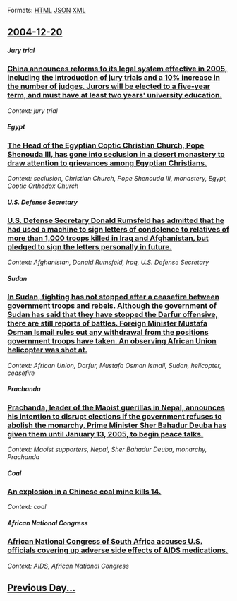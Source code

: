 
Formats: [HTML](2004/12/20/index.html)  [JSON](2004/12/20/index.json)  [XML](2004/12/20/index.xml)  

## [2004-12-20](/news/2004/12/20/index.md)

##### Jury trial
### [ China announces reforms to its legal system effective in 2005, including the introduction of jury trials and a 10% increase in the number of judges. Jurors will be elected to a five-year term, and must have at least two years' university education. ](/news/2004/12/20/china-announces-reforms-to-its-legal-system-effective-in-2005-including-the-introduction-of-jury-trials-and-a-10-increase-in-the-number-o.md)
_Context: jury trial_

##### Egypt
### [ The Head of the Egyptian Coptic Christian Church, Pope Shenouda&nbsp;III, has gone into seclusion in a desert monastery to draw attention to grievances among Egyptian Christians. ](/news/2004/12/20/the-head-of-the-egyptian-coptic-christian-church-pope-shenouda-nbsp-iii-has-gone-into-seclusion-in-a-desert-monastery-to-draw-attention-t.md)
_Context: seclusion, Christian Church, Pope Shenouda&nbsp;III, monastery, Egypt, Coptic Orthodox Church_

##### U.S. Defense Secretary
### [ U.S. Defense Secretary Donald Rumsfeld has admitted that he had used a machine to sign letters of condolence to relatives of more than 1,000 troops killed in Iraq and Afghanistan, but pledged to sign the letters personally in future. ](/news/2004/12/20/u-s-defense-secretary-donald-rumsfeld-has-admitted-that-he-had-used-a-machine-to-sign-letters-of-condolence-to-relatives-of-more-than-1-00.md)
_Context: Afghanistan, Donald Rumsfeld, Iraq, U.S. Defense Secretary_

##### Sudan
### [ In Sudan, fighting has not stopped after a ceasefire between government troops and rebels. Although the government of Sudan has said that they have stopped the Darfur offensive, there are still reports of battles. Foreign Minister Mustafa Osman Ismail rules out any withdrawal from the positions government troops have taken. An observing African Union helicopter was shot at. ](/news/2004/12/20/in-sudan-fighting-has-not-stopped-after-a-ceasefire-between-government-troops-and-rebels-although-the-government-of-sudan-has-said-that-t.md)
_Context: African Union, Darfur, Mustafa Osman Ismail, Sudan, helicopter, ceasefire_

##### Prachanda
### [ Prachanda, leader of the Maoist guerillas in Nepal, announces his intention to disrupt elections if the government refuses to abolish the monarchy. Prime Minister Sher Bahadur Deuba has given them until January 13, 2005, to begin peace talks. ](/news/2004/12/20/prachanda-leader-of-the-maoist-guerillas-in-nepal-announces-his-intention-to-disrupt-elections-if-the-government-refuses-to-abolish-the-m.md)
_Context: Maoist supporters, Nepal, Sher Bahadur Deuba, monarchy, Prachanda_

##### Coal
### [ An explosion in a Chinese coal mine kills 14. ](/news/2004/12/20/an-explosion-in-a-chinese-coal-mine-kills-14.md)
_Context: coal_

##### African National Congress
### [ African National Congress of South Africa accuses U.S. officials covering up adverse side effects of AIDS medications. ](/news/2004/12/20/african-national-congress-of-south-africa-accuses-u-s-officials-covering-up-adverse-side-effects-of-aids-medications.md)
_Context: AIDS, African National Congress_

## [Previous Day...](/news/2004/12/19/index.md)

